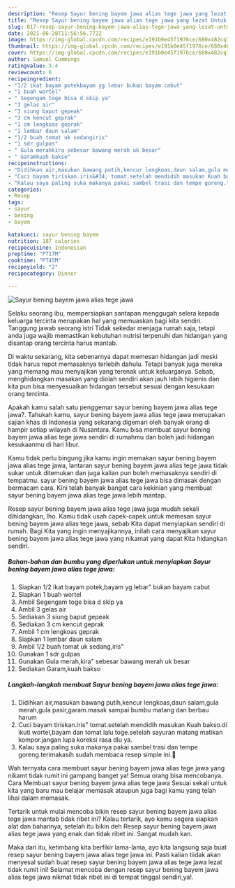 ```yaml
---
description: "Resep Sayur bening bayem jawa alias tege jawa yang lezat Untuk Jualan"
title: "Resep Sayur bening bayem jawa alias tege jawa yang lezat Untuk Jualan"
slug: 817-resep-sayur-bening-bayem-jawa-alias-tege-jawa-yang-lezat-untuk-jualan
date: 2021-06-28T11:56:56.772Z
image: https://img-global.cpcdn.com/recipes/e191b0e45f1976ce/680x482cq70/sayur-bening-bayem-jawa-alias-tege-jawa-foto-resep-utama.jpg
thumbnail: https://img-global.cpcdn.com/recipes/e191b0e45f1976ce/680x482cq70/sayur-bening-bayem-jawa-alias-tege-jawa-foto-resep-utama.jpg
cover: https://img-global.cpcdn.com/recipes/e191b0e45f1976ce/680x482cq70/sayur-bening-bayem-jawa-alias-tege-jawa-foto-resep-utama.jpg
author: Samuel Cummings
ratingvalue: 3.4
reviewcount: 6
recipeingredient:
- "1/2 ikat bayam potekbayam yg lebar bukan bayam cabut"
- "1 buah wortel"
- " Segengam toge bisa d skip ya"
- "3 gelas air"
- "3 siung baput gepeak"
- "3 cm kencut geprak"
- "1 cm lengkoas geprak"
- "1 lembar daun salam"
- "1/2 buah tomat uk sedangiris"
- "1 sdr gulpas"
- " Gula merahkira sebesar bawang merah uk besar"
- " Garamkuah bakso"
recipeinstructions:
- "Didihkan air,masukan bawang putih,kencur lengkoas,daun salam,gula merah,gula pasir,garam.masak sampai bumbu matang dan berbau harum"
- "Cuci bayam tiriskan.iris&#34; tomat.setelah mendidih masukan Kuah bakso.di ikuti wortel,bayam dan tomat lalu toge.setelah sayuran matang matikan kompor.jangan lupa koreksi rasa dlu ya."
- "Kalau saya paling suka makanya pakai sambel trasi dan tempe goreng.terimakasih sudah membaca resep simple ini.🥰"
categories:
- Resep
tags:
- sayur
- bening
- bayem

katakunci: sayur bening bayem 
nutrition: 187 calories
recipecuisine: Indonesian
preptime: "PT17M"
cooktime: "PT45M"
recipeyield: "2"
recipecategory: Dinner

---
```



![Sayur bening bayem jawa alias tege jawa](https://img-global.cpcdn.com/recipes/e191b0e45f1976ce/680x482cq70/sayur-bening-bayem-jawa-alias-tege-jawa-foto-resep-utama.jpg)

Selaku seorang ibu, mempersiapkan santapan menggugah selera kepada keluarga tercinta merupakan hal yang memuaskan bagi kita sendiri. Tanggung jawab seorang istri Tidak sekedar menjaga rumah saja, tetapi anda juga wajib memastikan kebutuhan nutrisi terpenuhi dan hidangan yang disantap orang tercinta harus mantab.

Di waktu  sekarang, kita sebenarnya dapat memesan hidangan jadi meski tidak harus repot memasaknya terlebih dahulu. Tetapi banyak juga mereka yang memang mau menyajikan yang terenak untuk keluarganya. Sebab, menghidangkan masakan yang diolah sendiri akan jauh lebih higienis dan kita pun bisa menyesuaikan hidangan tersebut sesuai dengan kesukaan orang tercinta. 



Apakah kamu salah satu penggemar sayur bening bayem jawa alias tege jawa?. Tahukah kamu, sayur bening bayem jawa alias tege jawa merupakan sajian khas di Indonesia yang sekarang digemari oleh banyak orang di hampir setiap wilayah di Nusantara. Kamu bisa membuat sayur bening bayem jawa alias tege jawa sendiri di rumahmu dan boleh jadi hidangan kesukaanmu di hari libur.

Kamu tidak perlu bingung jika kamu ingin memakan sayur bening bayem jawa alias tege jawa, lantaran sayur bening bayem jawa alias tege jawa tidak sukar untuk ditemukan dan juga kalian pun boleh memasaknya sendiri di tempatmu. sayur bening bayem jawa alias tege jawa bisa dimasak dengan bermacam cara. Kini telah banyak banget cara kekinian yang membuat sayur bening bayem jawa alias tege jawa lebih mantap.

Resep sayur bening bayem jawa alias tege jawa juga mudah sekali dihidangkan, lho. Kamu tidak usah capek-capek untuk memesan sayur bening bayem jawa alias tege jawa, sebab Kita dapat menyiapkan sendiri di rumah. Bagi Kita yang ingin menyajikannya, inilah cara menyajikan sayur bening bayem jawa alias tege jawa yang nikamat yang dapat Kita hidangkan sendiri.

<!--inarticleads1-->

##### Bahan-bahan dan bumbu yang diperlukan untuk menyiapkan Sayur bening bayem jawa alias tege jawa:

1. Siapkan 1/2 ikat bayam potek,bayam yg lebar&#34; bukan bayam cabut
1. Siapkan 1 buah wortel
1. Ambil  Segengam toge bisa d skip ya
1. Ambil 3 gelas air
1. Sediakan 3 siung baput gepeak
1. Sediakan 3 cm kencut geprak
1. Ambil 1 cm lengkoas geprak
1. Siapkan 1 lembar daun salam
1. Ambil 1/2 buah tomat uk sedang,iris&#34;
1. Gunakan 1 sdr gulpas
1. Gunakan  Gula merah,kira&#34; sebesar bawang merah uk besar
1. Sediakan  Garam,kuah bakso




<!--inarticleads2-->

##### Langkah-langkah membuat Sayur bening bayem jawa alias tege jawa:

1. Didihkan air,masukan bawang putih,kencur lengkoas,daun salam,gula merah,gula pasir,garam.masak sampai bumbu matang dan berbau harum
1. Cuci bayam tiriskan.iris&#34; tomat.setelah mendidih masukan Kuah bakso.di ikuti wortel,bayam dan tomat lalu toge.setelah sayuran matang matikan kompor.jangan lupa koreksi rasa dlu ya.
1. Kalau saya paling suka makanya pakai sambel trasi dan tempe goreng.terimakasih sudah membaca resep simple ini.🥰




Wah ternyata cara membuat sayur bening bayem jawa alias tege jawa yang nikamt tidak rumit ini gampang banget ya! Semua orang bisa mencobanya. Cara Membuat sayur bening bayem jawa alias tege jawa Sesuai sekali untuk kita yang baru mau belajar memasak ataupun juga bagi kamu yang telah lihai dalam memasak.

Tertarik untuk mulai mencoba bikin resep sayur bening bayem jawa alias tege jawa mantab tidak ribet ini? Kalau tertarik, ayo kamu segera siapkan alat dan bahannya, setelah itu bikin deh Resep sayur bening bayem jawa alias tege jawa yang enak dan tidak ribet ini. Sangat mudah kan. 

Maka dari itu, ketimbang kita berfikir lama-lama, ayo kita langsung saja buat resep sayur bening bayem jawa alias tege jawa ini. Pasti kalian tiidak akan menyesal sudah buat resep sayur bening bayem jawa alias tege jawa lezat tidak rumit ini! Selamat mencoba dengan resep sayur bening bayem jawa alias tege jawa nikmat tidak ribet ini di tempat tinggal sendiri,ya!.


